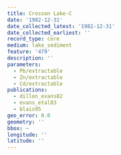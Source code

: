 ```yaml
---
title: Crosson Lake-C
date: '1982-12-31'
date_collected_latest: '1982-12-31'
date_collected_earliest: ''
record_type: core
medium: lake_sediment
feature: '479'
description: ''
parameters:
  - Pb/extractable
  - Zn/extractable
  - Cd/extractable
publications:
  - dillon_evans82
  - evans_etal83
  - blais95
geo_error: 0.0
geometry: ''
bbox: ~
longitude: ''
latitude: ''
---
```

